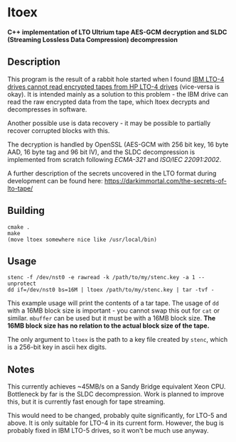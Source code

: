 # ltoex
**C++ implementation of LTO Ultrium tape AES-GCM decryption and SLDC (Streaming Lossless Data Compression) decompression**

## Description

This program is the result of a rabbit hole started when I found [IBM LTO-4 drives cannot read encrypted tapes from HP LTO-4 drives](https://darkimmortal.com/lto4-encryption-woes/) (vice-versa is okay). It is intended mainly as a solution to this problem - the IBM drive can read the raw encrypted data from the tape, which ltoex decrypts and decompresses in software.

Another possible use is data recovery - it may be possible to partially recover corrupted blocks with this.

The decryption is handled by OpenSSL (AES-GCM with 256 bit key, 16 byte AAD, 16 byte tag and 96 bit IV), and the SLDC decompression is implemented from scratch following *ECMA-321* and *ISO/IEC 22091:2002*.

A further description of the secrets uncovered in the LTO format during development can be found here: https://darkimmortal.com/the-secrets-of-lto-tape/

## Building

```
cmake .
make
(move ltoex somewhere nice like /usr/local/bin)
```

## Usage

```
stenc -f /dev/nst0 -e rawread -k /path/to/my/stenc.key -a 1 --unprotect
dd if=/dev/nst0 bs=16M | ltoex /path/to/my/stenc.key | tar -tvf -
```

This example usage will print the contents of a tar tape. The usage of `dd` with a 16MB block size is important - you cannot swap this out for `cat` or similar. `mbuffer` can be used but it must be with a 16MB block size. **The 16MB block size has no relation to the actual block size of the tape.**

The only argument to `ltoex` is the path to a key file created by `stenc`, which is a 256-bit key in ascii hex digits.

## Notes

This currently achieves ~45MB/s on a Sandy Bridge equivalent Xeon CPU. Bottleneck by far is the SLDC decompression. Work is planned to improve this, but it is currently fast enough for tape streaming.

This would need to be changed, probably quite significantly, for LTO-5 and above. It is only suitable for LTO-4 in its current form. However, the bug is probably fixed in IBM LTO-5 drives, so it won't be much use anyway.
